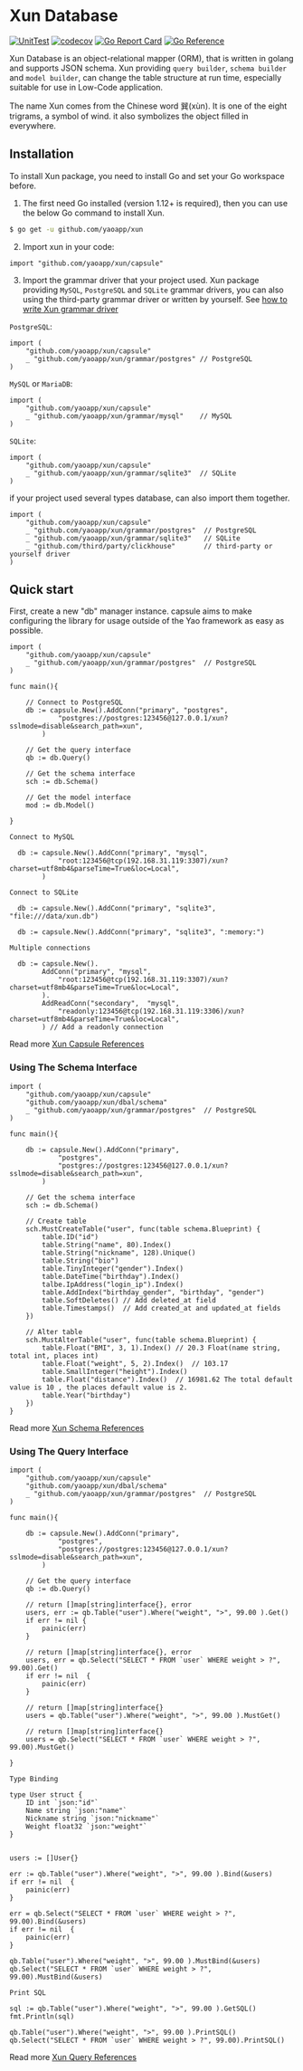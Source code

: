 # Xun Database

[![UnitTest](https://github.com/YaoApp/xun/actions/workflows/unit-test.yml/badge.svg)](https://github.com/YaoApp/xun/actions/workflows/unit-test.yml)
[![codecov](https://codecov.io/gh/YaoApp/xun/branch/main/graph/badge.svg?token=R4FW9PXF01)](https://codecov.io/gh/YaoApp/xun)
[![Go Report Card](https://goreportcard.com/badge/github.com/YaoApp/xun)](https://goreportcard.com/report/github.com/YaoApp/xun)
[![Go Reference](https://pkg.go.dev/badge/github.com/yaoapp/xun.svg)](https://pkg.go.dev/github.com/yaoapp/xun)

Xun Database is an object-relational mapper (ORM), that is written in golang and supports JSON schema. Xun providing `query builder`, `schema builder` and `model builder`, can change the table structure at run time, especially suitable for use in Low-Code application.

The name Xun comes from the Chinese word 巽(xùn). It is one of the eight trigrams, a symbol of wind. it also symbolizes the object filled in everywhere.

## Installation

To install Xun package, you need to install Go and set your Go workspace before.

1. The first need Go installed (version 1.12+ is required), then you can use the below Go command to install Xun.

```bash
$ go get -u github.com/yaoapp/xun
```

2. Import xun in your code:

```golang
import "github.com/yaoapp/xun/capsule"
```

3. Import the grammar driver that your project used.
   Xun package providing `MySQL`, `PostgreSQL` and `SQLite` grammar drivers, you can also using the third-party grammar driver or written by yourself. See [how to write Xun grammar driver](docs/contributing/xun-grammar-driver.md)

`PostgreSQL`:

```golang
import (
    "github.com/yaoapp/xun/capsule"
    _ "github.com/yaoapp/xun/grammar/postgres" // PostgreSQL
)
```

`MySQL` or `MariaDB`:

```golang
import (
    "github.com/yaoapp/xun/capsule"
    _ "github.com/yaoapp/xun/grammar/mysql"    // MySQL
)
```

`SQLite`:

```golang
import (
    "github.com/yaoapp/xun/capsule"
    _ "github.com/yaoapp/xun/grammar/sqlite3"  // SQLite
)
```

if your project used several types database, can also import them together.

```golang
import (
    "github.com/yaoapp/xun/capsule"
    _ "github.com/yaoapp/xun/grammar/postgres"  // PostgreSQL
    _ "github.com/yaoapp/xun/grammar/sqlite3"   // SQLite
    _ "github.com/third/party/clickhouse"       // third-party or yourself driver
)
```

## Quick start

First, create a new "db" manager instance. capsule aims to make configuring the library for usage outside of the Yao framework as easy as possible.

```golang
import (
    "github.com/yaoapp/xun/capsule"
    _ "github.com/yaoapp/xun/grammar/postgres"  // PostgreSQL
)

func main(){

    // Connect to PostgreSQL
    db := capsule.New().AddConn("primary", "postgres",
            "postgres://postgres:123456@127.0.0.1/xun?sslmode=disable&search_path=xun",
        )

    // Get the query interface
    qb := db.Query()

    // Get the schema interface
    sch := db.Schema()

    // Get the model interface
    mod := db.Model()

}
```

`Connect to MySQL`

```golang
  db := capsule.New().AddConn("primary", "mysql",
            "root:123456@tcp(192.168.31.119:3307)/xun?charset=utf8mb4&parseTime=True&loc=Local",
        )
```

`Connect to SQLite`

```golang
  db := capsule.New().AddConn("primary", "sqlite3", "file:///data/xun.db")
```

```golang
  db := capsule.New().AddConn("primary", "sqlite3", ":memory:")
```

`Multiple connections`

```golang
  db := capsule.New().
        AddConn("primary", "mysql",
            "root:123456@tcp(192.168.31.119:3307)/xun?charset=utf8mb4&parseTime=True&loc=Local",
        ).
        AddReadConn("secondary",  "mysql",
            "readonly:123456@tcp(192.168.31.119:3306)/xun?charset=utf8mb4&parseTime=True&loc=Local",
        ) // Add a readonly connection
```

Read more [Xun Capsule References](docs/capsule.md)

### Using The Schema Interface

```golang
import (
    "github.com/yaoapp/xun/capsule"
    "github.com/yaoapp/xun/dbal/schema"
    _ "github.com/yaoapp/xun/grammar/postgres"  // PostgreSQL
)

func main(){

    db := capsule.New().AddConn("primary",
            "postgres",
            "postgres://postgres:123456@127.0.0.1/xun?sslmode=disable&search_path=xun",
        )

    // Get the schema interface
    sch := db.Schema()

    // Create table
    sch.MustCreateTable("user", func(table schema.Blueprint) {
        table.ID("id")
        table.String("name", 80).Index()
        table.String("nickname", 128).Unique()
        table.String("bio")
        table.TinyInteger("gender").Index()
        table.DateTime("birthday").Index()
        talbe.IpAddress("login_ip").Index()
        table.AddIndex("birthday_gender", "birthday", "gender")
        table.SoftDeletes() // Add deleted_at field
        table.Timestamps()  // Add created_at and updated_at fields
    })

    // Alter table
    sch.MustAlterTable("user", func(table schema.Blueprint) {
        table.Float("BMI", 3, 1).Index() // 20.3 Float(name string, total int, places int)
        table.Float("weight", 5, 2).Index()  // 103.17
        table.SmallInteger("height").Index()
        table.Float("distance").Index()  // 16981.62 The total default value is 10 , the places default value is 2.
        table.Year("birthday")
    })
}
```

Read more [Xun Schema References](docs/schema.md)

### Using The Query Interface

```golang
import (
    "github.com/yaoapp/xun/capsule"
    "github.com/yaoapp/xun/dbal/schema"
    _ "github.com/yaoapp/xun/grammar/postgres"  // PostgreSQL
)

func main(){

    db := capsule.New().AddConn("primary",
            "postgres",
            "postgres://postgres:123456@127.0.0.1/xun?sslmode=disable&search_path=xun",
        )

    // Get the query interface
    qb := db.Query()

    // return []map[string]interface{}, error
    users, err := qb.Table("user").Where("weight", ">", 99.00 ).Get()
    if err != nil {
        painic(err)
    }

    // return []map[string]interface{}, error
    users, err = qb.Select("SELECT * FROM `user` WHERE weight > ?", 99.00).Get()
    if err != nil  {
        painic(err)
    }

    // return []map[string]interface{}
    users = qb.Table("user").Where("weight", ">", 99.00 ).MustGet()

    // return []map[string]interface{}
    users = qb.Select("SELECT * FROM `user` WHERE weight > ?", 99.00).MustGet()

}
```

`Type Binding`

```golang
type User struct {
    ID int `json:"id"`
    Name string `json:"name"`
    Nickname string `json:"nickname"`
    Weight float32 `json:"weight"`
}


users := []User{}

err := qb.Table("user").Where("weight", ">", 99.00 ).Bind(&users)
if err != nil  {
    painic(err)
}

err = qb.Select("SELECT * FROM `user` WHERE weight > ?", 99.00).Bind(&users)
if err != nil  {
    painic(err)
}

qb.Table("user").Where("weight", ">", 99.00 ).MustBind(&users)
qb.Select("SELECT * FROM `user` WHERE weight > ?", 99.00).MustBind(&users)

```

`Print SQL`

```golang
sql := qb.Table("user").Where("weight", ">", 99.00 ).GetSQL()
fmt.Println(sql)

qb.Table("user").Where("weight", ">", 99.00 ).PrintSQL()
qb.Select("SELECT * FROM `user` WHERE weight > ?", 99.00).PrintSQL()

```

Read more [Xun Query References](docs/query.md)

<!-- ### Using The Model Interface

```golang
// comming soon
```

Read more [Xun Model References](docs/model.md) -->

